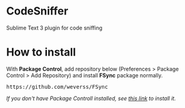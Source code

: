 CodeSniffer
===========

Sublime Text 3 plugin for code sniffing

How to install
==============

With **Package Control**, add repository below (Preferences > Package Control > Add Repository) and install **FSync** package normally.

<pre>
https://github.com/weverss/FSync
</pre>

*If you don't have Package Controll installed, see [this link](https://sublime.wbond.net/installation) to install it.*
